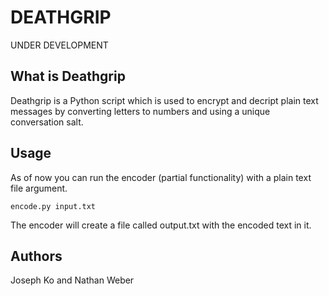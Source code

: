 DEATHGRIP
=========================

UNDER DEVELOPMENT

What is Deathgrip
-------------------------

Deathgrip is a Python script which is used to encrypt and decript plain text messages by converting letters to numbers and using a unique conversation salt.

Usage
-------------------------

As of now you can run the encoder (partial functionality) with a plain text file argument.

    encode.py input.txt
    
The encoder will create a file called output.txt with the encoded text in it.

Authors
------------------------

Joseph Ko and Nathan Weber
